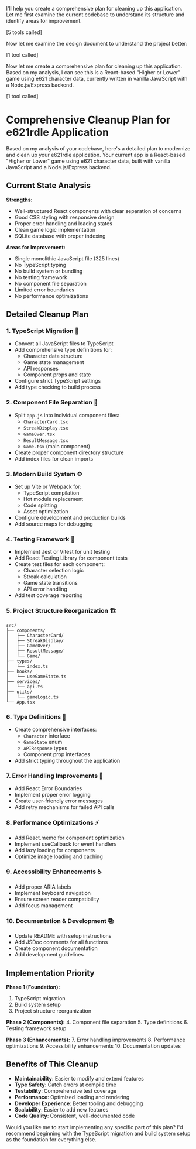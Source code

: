 I'll help you create a comprehensive plan for cleaning up this application. Let me first examine the current codebase to understand its structure and identify areas for improvement.


[5 tools called]

Now let me examine the design document to understand the project better:


[1 tool called]

Now let me create a comprehensive plan for cleaning up this application. Based on my analysis, I can see this is a React-based "Higher or Lower" game using e621 character data, currently written in vanilla JavaScript with a Node.js/Express backend.


[1 tool called]

# Comprehensive Cleanup Plan for e621rdle Application

Based on my analysis of your codebase, here's a detailed plan to modernize and clean up your e621rdle application. Your current app is a React-based "Higher or Lower" game using e621 character data, built with vanilla JavaScript and a Node.js/Express backend.

## Current State Analysis

**Strengths:**
- Well-structured React components with clear separation of concerns
- Good CSS styling with responsive design
- Proper error handling and loading states
- Clean game logic implementation
- SQLite database with proper indexing

**Areas for Improvement:**
- Single monolithic JavaScript file (325 lines)
- No TypeScript typing
- No build system or bundling
- No testing framework
- No component file separation
- Limited error boundaries
- No performance optimizations

## Detailed Cleanup Plan

### 1. **TypeScript Migration** 🎯
- Convert all JavaScript files to TypeScript
- Add comprehensive type definitions for:
  - Character data structure
  - Game state management
  - API responses
  - Component props and state
- Configure strict TypeScript settings
- Add type checking to build process

### 2. **Component File Separation** 📁
- Split `app.js` into individual component files:
  - `CharacterCard.tsx`
  - `StreakDisplay.tsx`
  - `GameOver.tsx`
  - `ResultMessage.tsx`
  - `Game.tsx` (main component)
- Create proper component directory structure
- Add index files for clean imports

### 3. **Modern Build System** ⚙️
- Set up Vite or Webpack for:
  - TypeScript compilation
  - Hot module replacement
  - Code splitting
  - Asset optimization
- Configure development and production builds
- Add source maps for debugging

### 4. **Testing Framework** 🧪
- Implement Jest or Vitest for unit testing
- Add React Testing Library for component tests
- Create test files for each component:
  - Character selection logic
  - Streak calculation
  - Game state transitions
  - API error handling
- Add test coverage reporting

### 5. **Project Structure Reorganization** 🏗️
```
src/
├── components/
│   ├── CharacterCard/
│   ├── StreakDisplay/
│   ├── GameOver/
│   ├── ResultMessage/
│   └── Game/
├── types/
│   └── index.ts
├── hooks/
│   └── useGameState.ts
├── services/
│   └── api.ts
├── utils/
│   └── gameLogic.ts
└── App.tsx
```

### 6. **Type Definitions** 📝
- Create comprehensive interfaces:
  - `Character` interface
  - `GameState` enum
  - `APIResponse` types
  - Component prop interfaces
- Add strict typing throughout the application

### 7. **Error Handling Improvements** 🚨
- Add React Error Boundaries
- Implement proper error logging
- Create user-friendly error messages
- Add retry mechanisms for failed API calls

### 8. **Performance Optimizations** ⚡
- Add React.memo for component optimization
- Implement useCallback for event handlers
- Add lazy loading for components
- Optimize image loading and caching

### 9. **Accessibility Enhancements** ♿
- Add proper ARIA labels
- Implement keyboard navigation
- Ensure screen reader compatibility
- Add focus management

### 10. **Documentation & Development** 📚
- Update README with setup instructions
- Add JSDoc comments for all functions
- Create component documentation
- Add development guidelines

## Implementation Priority

**Phase 1 (Foundation):**
1. TypeScript migration
2. Build system setup
3. Project structure reorganization

**Phase 2 (Components):**
4. Component file separation
5. Type definitions
6. Testing framework setup

**Phase 3 (Enhancements):**
7. Error handling improvements
8. Performance optimizations
9. Accessibility enhancements
10. Documentation updates

## Benefits of This Cleanup

- **Maintainability**: Easier to modify and extend features
- **Type Safety**: Catch errors at compile time
- **Testability**: Comprehensive test coverage
- **Performance**: Optimized loading and rendering
- **Developer Experience**: Better tooling and debugging
- **Scalability**: Easier to add new features
- **Code Quality**: Consistent, well-documented code

Would you like me to start implementing any specific part of this plan? I'd recommend beginning with the TypeScript migration and build system setup as the foundation for everything else.